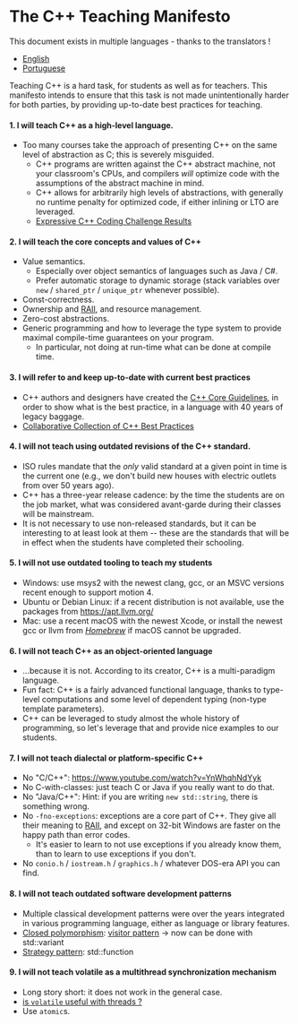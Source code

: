 # The C++ Teaching Manifesto

This document exists in multiple languages - thanks to the translators ! 
* [English](https://github.com/jcelerier/cpp-teaching-manifesto/blob/master/README.md)
* [Portuguese](https://github.com/cppbrasil/material-de-aprendizado/blob/master/manifesto-de-ensino-em-cpp.md)

Teaching C++ is a hard task, for students as well as for teachers.
This manifesto intends to ensure that this task is not made unintentionally harder for both parties, 
by providing up-to-date best practices for teaching.


#### 1. I will teach C++ as a high-level language.
* Too many courses take the approach of presenting C++ on the same level of abstraction as C; this is severely misguided.
  * C++ programs are written against the C++ abstract machine, not your classroom's CPUs, and compilers *will* optimize code with the assumptions of the abstract machine in mind.
  * C++ allows for arbitrarily high levels of abstractions, with generally no runtime penalty for optimized code, if either inlining or LTO are leveraged.
  * [Expressive C++ Coding Challenge Results](https://www.bfilipek.com/2017/10/expressive-cpp17-results.html)

#### 2. I will teach the core concepts and values of C++
* Value semantics.
  * Especially over object semantics of languages such as Java / C#.
  * Prefer automatic storage to dynamic storage (stack variables over `new` / `shared_ptr` / `unique_ptr` whenever possible).
* Const-correctness.
* Ownership and [RAII][RAII], and resource management.
* Zero-cost abstractions.
* Generic programming and how to leverage the type system to provide maximal compile-time guarantees on your program.
  * In particular, not doing at run-time what can be done at compile time.

#### 3. I will refer to and keep up-to-date with current best practices
* C++ authors and designers have created the [C++ Core Guidelines][cppcoreguidelines], in order to show what is the best practice, in a language with 40 years of legacy baggage.
* [Collaborative Collection of C++ Best Practices](https://github.com/lefticus/cppbestpractices)

#### 4. I will not teach using outdated revisions of the C++ standard.
* ISO rules mandate that the *only* valid standard at a given point in time is the current one (e.g., we don't build new houses with electric outlets from over 50 years ago).
* C++ has a three-year release cadence: by the time the students are on the job market, what was considered avant-garde during their classes will be mainstream.
* It is not necessary to use non-released standards, but it can be interesting to at least look at them -- these are the standards that will be in effect when the students have completed their schooling.

#### 5. I will not use outdated tooling to teach my students
* Windows: use msys2 with the newest clang, gcc, or an MSVC versions recent enough to support motion 4.
* Ubuntu or Debian Linux: if a recent distribution is not available, use the packages from https://apt.llvm.org/
* Mac: use a recent macOS with the newest Xcode, or install the newest gcc or llvm from [*Homebrew*][homebrew] if macOS cannot be upgraded.

#### 6. I will not teach C++ as an object-oriented language
* ...because it is not. According to its creator, C++ is a multi-paradigm language.
* Fun fact: C++ is a fairly advanced functional language, thanks to type-level computations and some level of dependent typing (non-type template parameters).
* C++ can be leveraged to study almost the whole history of programming, so let's leverage that and provide nice examples to our students.

#### 7. I will not teach dialectal or platform-specific C++
* No "C/C++": https://www.youtube.com/watch?v=YnWhqhNdYyk
* No C-with-classes: just teach C or Java if you really want to do that.
* No "Java/C++": Hint: if you are writing `new std::string`, there is something wrong.
* No `-fno-exceptions`: exceptions are a core part of C++. They give all their meaning to [RAII][RAII], and except on 32-bit Windows are faster on the happy path than error codes.
  * It's easier to learn to not use exceptions if you already know them, than to learn to use exceptions if you don't.
* No `conio.h` / `iostream.h` / `graphics.h` / whatever DOS-era API you can find.

#### 8. I will not teach outdated software development patterns
* Multiple classical development patterns were over the years integrated in various programming language, either as language or library features.
* [Closed polymorphism][open_closed_principle]: [visitor pattern][visitor_pattern] -> now can be done with std::variant
* [Strategy pattern][strategy]: std::function

#### 9. I will not teach volatile as a multithread synchronization mechanism
* Long story short: it does not work in the general case.
* [is `volatile` useful with threads ?](http://cxx.isvolatileusefulwiththreads.com/)
* Use `atomic`s.

[cppcoreguidelines]: https://github.com/isocpp/CppCoreGuidelines
[homebrew]: https://brew.sh/
[open_closed_principle]: https://en.wikipedia.org/wiki/Open%E2%80%93closed_principle
[RAII]: https://en.wikipedia.org/wiki/Resource_acquisition_is_initialization
[strategy]: https://en.wikipedia.org/wiki/Strategy
[visitor_pattern]: https://en.wikipedia.org/wiki/Visitor_Pattern
